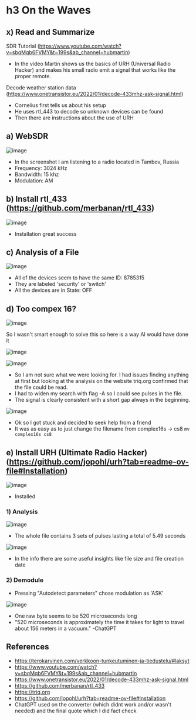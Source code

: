 # h3 On the Waves
## x) Read and Summarize

SDR Tutorial (https://www.youtube.com/watch?v=sbqMqb6FVMY&t=199s&ab_channel=hubmartin)
  - In the video Martin shows us the basics of URH (Universal Radio Hacker) and makes his small radio emit a signal that works like the proper remote.

Decode weather station data (https://www.onetransistor.eu/2022/01/decode-433mhz-ask-signal.html)
  - Cornelius first tells us about his setup
  - He uses rtl_443 to decode so unknown devices can be found
  - Then there are instructions about the use of URH

## a) WebSDR

![image](https://github.com/user-attachments/assets/8778f878-0aac-4250-b09b-0a8cdc798570)

- In the screenshot I am listening to a radio located in Tambov, Russia
- Frequency: 3024 kHz
- Bandwidth: 15 khz
- Modulation: AM

## b) Install rtl_433 (https://github.com/merbanan/rtl_433)

![image](https://github.com/user-attachments/assets/39f8cc14-7198-490f-b63d-ec4623dea040)

- Installation great success

## c) Analysis of a File

![image](https://github.com/user-attachments/assets/f4203e01-7c5e-4778-b2de-22d7b706392c)

- All of the devices seem to have the same ID: 8785315
- They are labeled 'security' or 'switch'
- All the devices are in State: OFF

## d) Too compex 16?

![image](https://github.com/user-attachments/assets/b4ea5971-6549-4575-9a02-547a25456b93)

So I wasn't smart enough to solve this so here is a way AI would have done it

![image](https://github.com/user-attachments/assets/ee675c55-a2c8-46f5-a084-02b19c9f47ae)

![image](https://github.com/user-attachments/assets/2a2fe7d0-2d38-42fa-a135-cb82b419d8b1)

- So I am not sure what we were looking for. I had issues finding anything at first but looking at the analysis on the website triq.org confirmed that the file could be read.
- I had to widen my search with flag -A so I could see pulses in the file.
- The signal is clearly consistent with a short gap always in the beginning.

![image](https://github.com/user-attachments/assets/b497d0b5-ee7b-4a20-90db-6f73d4f14ec3)

- Ok so I got stuck and decided to seek help from a friend
- It was as easy as to just change the filename from complex16s -> cs8 ``mv complex16s cs8``


## e) Install URH (Ultimate Radio Hacker)(https://github.com/jopohl/urh?tab=readme-ov-file#Installation)

![image](https://github.com/user-attachments/assets/2801b24a-9f82-4a73-8bfe-4d76151e3bfa)

- Installed

### 1) Analysis

![image](https://github.com/user-attachments/assets/19eb6561-23df-4550-a5d2-1ed0493a2f15)

- The whole file contains 3 sets of pulses lasting a total of 5.49 seconds

![image](https://github.com/user-attachments/assets/c0c64642-22e0-4c16-8386-d9884de119bc)

- In the info there are some useful insights like file size and file creation date

### 2) Demodule

- Pressing "Autodetect parameters" chose modulation as 'ASK'

![image](https://github.com/user-attachments/assets/e48a57d5-1b53-4e40-abf8-3dea8998ea7a)

- One raw byte seems to be 520 microseconds long
- "520 microseconds is approximately the time it takes for light to travel about 156 meters in a vacuum." -ChatGPT



## References
- https://terokarvinen.com/verkkoon-tunkeutuminen-ja-tiedustelu/#laksyt
- https://www.youtube.com/watch?v=sbqMqb6FVMY&t=199s&ab_channel=hubmartin
- https://www.onetransistor.eu/2022/01/decode-433mhz-ask-signal.html
- https://github.com/merbanan/rtl_433
- https://triq.org
- https://github.com/jopohl/urh?tab=readme-ov-file#Installation
- ChatGPT used on the converter (which didnt work and/or wasn't needed) and the final quote which I did fact check
